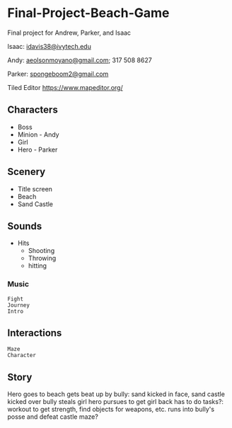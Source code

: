 # Final-Project-Beach-Game
Final project for Andrew, Parker, and Isaac

Isaac: idavis38@ivytech.edu

Andy: aeolsonmoyano@gmail.com; 317 508 8627

Parker: spongeboom2@gmail.com

Tiled Editor
https://www.mapeditor.org/

## Characters
   - Boss
   - Minion - Andy
   - Girl
   - Hero  - Parker
## Scenery
   - Title screen
   - Beach
   - Sand Castle
## Sounds
   - Hits
     - Shooting
     - Throwing
     - hitting
### Music
    Fight
    Journey
    Intro
## Interactions
    Maze
    Character

## Story
  Hero goes to beach
  gets beat up by bully: sand kicked in face, sand castle kicked over
  bully steals girl
  hero pursues to get girl back
    has to do tasks?: workout to get strength, find objects for weapons, etc.
  runs into bully's posse and defeat
  castle maze?
  

